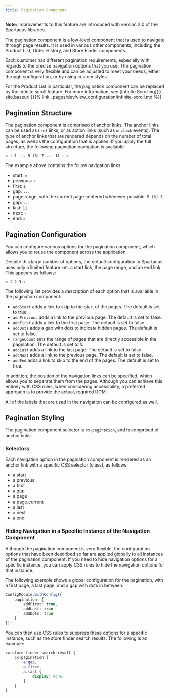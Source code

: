 ```yaml
---
title: Pagination Component
---
```


**Note:** Improvements to this feature are introduced with version 2.0 of the Spartacus libraries.

The pagination component is a low-level component that is used to navigate through page results. It is used in various other components, including the Product List, Order History, and Store Finder components.

Each customer has different pagination requirements, especially with regards to the precise navigation options that you use. The pagination component is very flexible and can be adjusted to meet your needs, either through configuration, or by using custom styles.

For the Product List in particular, the pagination component can be replaced by the infinite scroll feature. For more information, see [Infinite Scrolling]({{ site.baseurl }}{% link _pages/dev/view_configuration/infinite-scroll.md %}).

## Pagination Structure

The pagination component is comprised of anchor links. The anchor links can be used as `href` links, or as action links (such as `onclick` events). The type of anchor links that are rendered depends on the number of total pages, as well as the configuration that is applied. If you apply the full structure, the following pagination navigation is available:

`« ‹ 1 ... 5 (6) 7 ... 11 › »`

The example above contains the follow navigation links:

- start: `«`
- previous: `‹`
- first: `1`
- gap: `...`
- page range, with the current page centered whenever possible: `5 (6) 7`
- gap: `...`
- last: `11`
- next: `›`
- end: `»`

## Pagination Configuration

You can configure various options for the pagination component, which allows you to reuse the component across the application.

Despite this large number of options, the default configuration in Spartacus uses only a limited feature set: a start link, the page range, and an end link. This appears as follows:

`« 1 2 3 »`

The following list provides a description of each option that is available in the pagination component:

- `addStart` adds a link to skip to the start of the pages. The default is set to true.
- `addPrevious` adds a link to the previous page. The default is set to false.
- `addFirst` adds a link to the first page. The default is set to false.
- `addDots` adds a gap with dots to indicate hidden pages. The default is set to false.
- `rangeCount` sets the range of pages that are directly accessible in the pagination. The default is set to `3`.
- `addLast` adds a link to the last page. The default is set to false.
- `addNext` adds a link to the previous page. The default is set to false.
- `addEnd` adds a link to skip to the end of the pages. The default is set to true.

In addition, the position of the navigation links can be specified, which allows you to separate them from the pages. Although you can achieve this entirely with CSS rules, when considering accessibility, a preferred approach is to provide the actual, required DOM.

All of the labels that are used in the navigation can be configured as well.

## Pagination Styling

The pagination component selector is `cx-pagination`, and is comprised of anchor links.

### Selectors

Each navigation option in the pagination component is rendered as an anchor link with a specific CSS selector (class), as follows:

- a.start
- a.previous
- a.first
- a.gap
- a.page
- a.page.current
- a.last
- a.next
- a.end

### Hiding Navigation in a Specific Instance of the Navigation Component

Although the pagination component is very flexible, the configuration options that have been described so far are applied globally to all instances of the pagination component. If you need to hide navigation options for a specific instance, you can apply CSS rules to hide the navigation options for that instance.

The following example shows a global configuration for the pagination, with a first page, a last page, and a gap with dots in between:

```typescript
ConfigModule.withConfig({
    pagination: {
        addFirst: true,
        addLast: true,
        addDots: true
    }
});
```

You can then use CSS rules to suppress these options for a specific instance, such as the store finder search results. The following is an example:

```scss
cx-store-finder-search-result {
    cx-pagination {
        a.gap,
        a.first,
        a.last {
            display: none;
        }
    }
}
```
